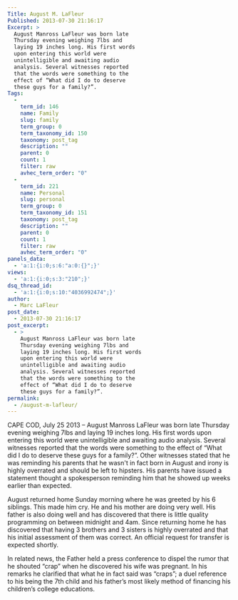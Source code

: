 ```yaml
---
Title: August M. LaFleur
Published: 2013-07-30 21:16:17
Excerpt: >
  August Manross LaFleur was born late
  Thursday evening weighing 7lbs and
  laying 19 inches long. His first words
  upon entering this world were
  unintelligible and awaiting audio
  analysis. Several witnesses reported
  that the words were something to the
  effect of “What did I do to deserve
  these guys for a family?”.
Tags:
  - 
    term_id: 146
    name: Family
    slug: family
    term_group: 0
    term_taxonomy_id: 150
    taxonomy: post_tag
    description: ""
    parent: 0
    count: 1
    filter: raw
    avhec_term_order: "0"
  - 
    term_id: 221
    name: Personal
    slug: personal
    term_group: 0
    term_taxonomy_id: 151
    taxonomy: post_tag
    description: ""
    parent: 0
    count: 1
    filter: raw
    avhec_term_order: "0"
panels_data:
  - 'a:1:{i:0;s:6:"a:0:{}";}'
views:
  - 'a:1:{i:0;s:3:"210";}'
dsq_thread_id:
  - 'a:1:{i:0;s:10:"4036992474";}'
author:
  - Marc LaFleur
post_date:
  - 2013-07-30 21:16:17
post_excerpt:
  - >
    August Manross LaFleur was born late
    Thursday evening weighing 7lbs and
    laying 19 inches long. His first words
    upon entering this world were
    unintelligible and awaiting audio
    analysis. Several witnesses reported
    that the words were something to the
    effect of “What did I do to deserve
    these guys for a family?”.
permalink:
  - /august-m-lafleur/
---
```

CAPE COD, July 25 2013 – August Manross LaFleur was born late Thursday evening weighing 7lbs and laying 19 inches long. His first words upon entering this world were unintelligible and awaiting audio analysis. Several witnesses reported that the words were something to the effect of “What did I do to deserve these guys for a family?”. Other witnesses stated that he was reminding his parents that he wasn't in fact born in August and irony is highly overrated and should be left to hipsters. His parents have issued a statement thought a spokesperson reminding him that he showed up weeks earlier than expected.

August returned home Sunday morning where he was greeted by his 6 siblings. This made him cry. He and his mother are doing very well. His father is also doing well and has discovered that there is little quality programming on between midnight and 4am. Since returning home he has discovered that having 3 brothers and 3 sisters is highly overrated and that his initial assessment of them was correct. An official request for transfer is expected shortly.

In related news, the Father held a press conference to dispel the rumor that he shouted “crap” when he discovered his wife was pregnant. In his remarks he clarified that what he in fact said was “craps”; a duel reference to his being the 7th child and his father’s most likely method of financing his children’s college educations.